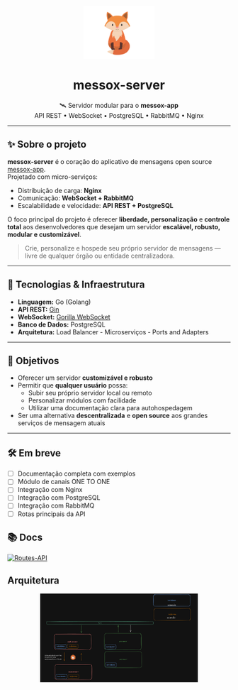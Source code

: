 <p align="center">
  <img src="docs/images/logo.png" alt="messox logo" height="120"/>
</p>

<h1 align="center">messox-server</h1>

<p align="center">
  🛰️ Servidor modular para o <strong>messox-app</strong><br>
  API REST • WebSocket • PostgreSQL • RabbitMQ • Nginx
</p>

---

## ✨ Sobre o projeto

**messox-server** é o coração do aplicativo de mensagens open source [messox-app](https://github.com/JoaooffZz/messox-app).  
Projetado com micro-serviços:
- Distribuição de carga: **Nginx**
- Comunicação: **WebSocket + RabbitMQ**
- Escalabilidade e velocidade: **API REST + PostgreSQL**

O foco principal do projeto é oferecer **liberdade, personalização** e **controle total** aos desenvolvedores que desejam um servidor **escalável, robusto, modular e customizável**.

> Crie, personalize e hospede seu próprio servidor de mensagens — livre de qualquer órgão ou entidade centralizadora.

---

## 🧩 Tecnologias & Infraestrutura

- **Linguagem:** Go (Golang)
- **API REST:** [Gin](https://gin-gonic.com/)
- **WebSocket:** [Gorilla WebSocket](https://gorilla.github.io/)
- **Banco de Dados:** PostgreSQL
- **Arquitetura:** Load Balancer - Microserviços - Ports and Adapters

---

## 🎯 Objetivos

- Oferecer um servidor **customizável e robusto**
- Permitir que **qualquer usuário** possa:
  - Subir seu próprio servidor local ou remoto
  - Personalizar módulos com facilidade
  - Utilizar uma documentação clara para autohospedagem
- Ser uma alternativa **descentralizada** e **open source** aos grandes serviços de mensagem atuais

---

## 🛠️ Em breve

- [ ] Documentação completa com exemplos
- [ ] Módulo de canais ONE TO ONE
- [ ] Integração com Nginx
- [ ] Integração com PostgreSQL
- [ ] Integração com RabbitMQ
- [ ] Rotas principais da API

## 📚 Docs
[![Routes-API](https://img.shields.io/badge/Routes-API-green)](docs/api/routes.md)

## Arquitetura
<p align="center">
  <img src="docs/images/arch.png" alt="Arquitetura" height="200"/>
</p>
